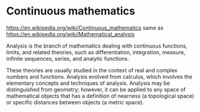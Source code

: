 # Continuous mathematics

https://en.wikipedia.org/wiki/Continuous_mathematics
same as
https://en.wikipedia.org/wiki/Mathematical_analysis

Analysis is the branch of mathematics dealing with continuous functions, limits, and related theories, such as differentiation, integration, measure, infinite sequences, series, and analytic functions.

These theories are usually studied in the context of real and complex numbers and functions. Analysis evolved from calculus, which involves the elementary concepts and techniques of analysis. Analysis may be distinguished from geometry; however, it can be applied to any space of mathematical objects that has a definition of nearness (a topological space) or specific distances between objects (a metric space).
